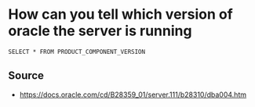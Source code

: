 ﻿# How can you tell which version of oracle the server is running

    SELECT * FROM PRODUCT_COMPONENT_VERSION

## Source

- <https://docs.oracle.com/cd/B28359_01/server.111/b28310/dba004.htm>
